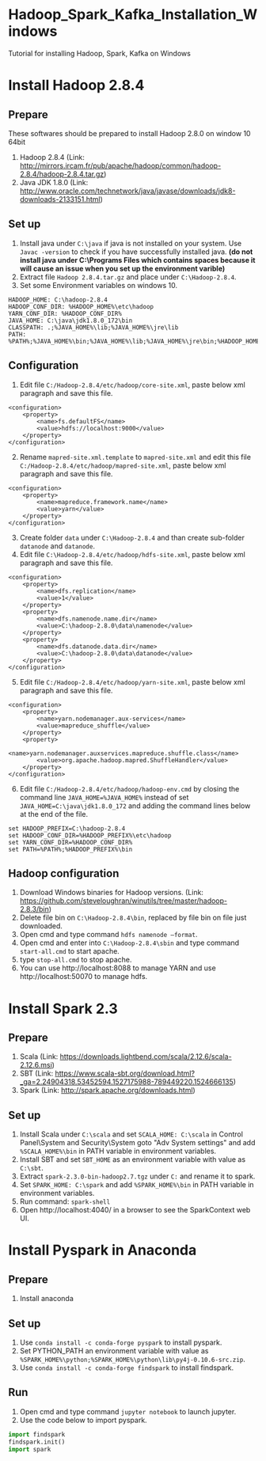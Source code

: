 # Hadoop_Spark_Kafka_Installation_Windows
Tutorial for installing Hadoop, Spark, Kafka on Windows
# Install Hadoop 2.8.4
## Prepare
These softwares should be prepared to install Hadoop 2.8.0 on window 10 64bit
1. Hadoop 2.8.4 (Link: http://mirrors.ircam.fr/pub/apache/hadoop/common/hadoop-2.8.4/hadoop-2.8.4.tar.gz)
2. Java JDK 1.8.0 (Link: http://www.oracle.com/technetwork/java/javase/downloads/jdk8-downloads-2133151.html)
## Set up
1. Install java under `C:\java` if java is not installed on your system. Use `Javac -version` to check if you have successfully installed java. **(do not install java under C:\Programs Files which contains spaces because it will cause an issue when you set up the environment varible)**
2. Extract file `Hadoop 2.8.4.tar.gz` and place under `C:\Hadoop-2.8.4`. 
3. Set some Environment variables on windows 10.
```
HADOOP_HOME: C:\hadoop-2.8.4
HADOOP_CONF_DIR: %HADOOP_HOME%\etc\hadoop
YARN_CONF_DIR: %HADOOP_CONF_DIR%
JAVA_HOME: C:\java\jdk1.8.0_172\bin
CLASSPATH: .;%JAVA_HOME%\lib;%JAVA_HOME%\jre\lib
PATH: %PATH%;%JAVA_HOME%\bin;%JAVA_HOME%\lib;%JAVA_HOME%\jre\bin;%HADOOP_HOME%\bin
```
## Configuration
1. Edit file `C:/Hadoop-2.8.4/etc/hadoop/core-site.xml`, paste below xml paragraph and save this file.
```
<configuration>
    <property>
        <name>fs.defaultFS</name>
        <value>hdfs://localhost:9000</value>
    </property>
</configuration>
```
2. Rename `mapred-site.xml.template` to `mapred-site.xml` and edit this file `C:/Hadoop-2.8.4/etc/hadoop/mapred-site.xml`, paste below xml paragraph and save this file.
```
<configuration>
    <property>
        <name>mapreduce.framework.name</name>
        <value>yarn</value>
    </property>
</configuration>
```
3. Create folder `data` under `C:\Hadoop-2.8.4` and than create sub-folder `datanode` and `datanode`.
4. Edit file `C:\Hadoop-2.8.4/etc/hadoop/hdfs-site.xml`, paste below xml paragraph and save this file.
```
<configuration>
    <property>
        <name>dfs.replication</name>
        <value>1</value>
    </property>
    <property>
        <name>dfs.namenode.name.dir</name>
        <value>C:\hadoop-2.8.0\data\namenode</value>
    </property>
    <property>
        <name>dfs.datanode.data.dir</name>
        <value>C:\hadoop-2.8.0\data\datanode</value>
    </property>
</configuration>
```
5. Edit file `C:/Hadoop-2.8.4/etc/hadoop/yarn-site.xml`, paste below xml paragraph and save this file.
```
<configuration>
    <property>
        <name>yarn.nodemanager.aux-services</name>
        <value>mapreduce_shuffle</value>
    </property>
    <property>
        <name>yarn.nodemanager.auxservices.mapreduce.shuffle.class</name>  
        <value>org.apache.hadoop.mapred.ShuffleHandler</value>
    </property>
</configuration>
```
6. Edit file `C:/Hadoop-2.8.4/etc/hadoop/hadoop-env.cmd` by closing the command line `JAVA_HOME=%JAVA_HOME%` instead of set `JAVA_HOME=C:\java\jdk1.8.0_172` and adding the command lines below at the end of the file.
```
set HADOOP_PREFIX=C:\hadoop-2.8.4
set HADOOP_CONF_DIR=%HADOOP_PREFIX%\etc\hadoop
set YARN_CONF_DIR=%HADOOP_CONF_DIR%
set PATH=%PATH%;%HADOOP_PREFIX%\bin
```
## Hadoop configuration
1. Download Windows binaries for Hadoop versions. (Link: https://github.com/steveloughran/winutils/tree/master/hadoop-2.8.3/bin)
2. Delete file bin on `C:\Hadoop-2.8.4\bin`, replaced by file bin on file just downloaded.
3. Open cmd and type command `hdfs namenode –format`.
4. Open cmd and enter into `C:\Hadoop-2.8.4\sbin` and type command `start-all.cmd` to start apache.
5. type `stop-all.cmd` to stop apache.
6. You can use http://localhost:8088 to manage YARN and use http://localhost:50070 to manage hdfs.
# Install Spark 2.3
## Prepare
1. Scala (Link: https://downloads.lightbend.com/scala/2.12.6/scala-2.12.6.msi)
2. SBT (Link: https://www.scala-sbt.org/download.html?_ga=2.24904318.53452594.1527175988-789449220.1524666135)
3. Spark (Link: http://spark.apache.org/downloads.html)
## Set up
1. Install Scala under `C:\scala` and set `SCALA_HOME: C:\scala` in Control Panel\System and Security\System goto "Adv System settings" and add `%SCALA_HOME%\bin` in PATH variable in environment variables.
2. Install SBT and set `SBT_HOME` as an environment variable with value as `C:\sbt`.
3. Extract `spark-2.3.0-bin-hadoop2.7.tgz` under `C:` and rename it to spark.
4. Set `SPARK_HOME: C:\spark` and add `%SPARK_HOME%\bin` in PATH variable in environment variables.
5. Run command: `spark-shell`
6. Open http://localhost:4040/ in a browser to see the SparkContext web UI.
# Install Pyspark in Anaconda
## Prepare
1. Install anaconda
## Set up
1. Use `conda install -c conda-forge pyspark` to install pyspark.
2. Set PYTHON_PATH an environment variable with value as `%SPARK_HOME%\python;%SPARK_HOME%\python\lib\py4j-0.10.6-src.zip`.
3. Use `conda install -c conda-forge findspark` to install findspark.
## Run
1. Open cmd and type command `jupyter notebook` to launch jupyter.
2. Use the code below to import pyspark.
```python
import findspark
findspark.init()
import spark
```
